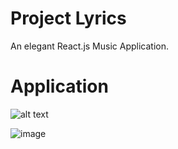 # Project Lyrics

 An elegant React.js Music Application. 


# Application

![alt text](https://user-images.githubusercontent.com/72398005/214945004-913f1a1f-cd88-4cbe-b6a9-7360b2f43dab.png)

![image](https://user-images.githubusercontent.com/72398005/214947089-91fb6400-4676-4b6f-9102-8bd5aaa27ba1.png)

